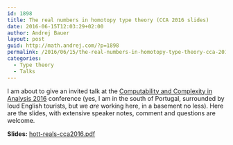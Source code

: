 ```yaml
---
id: 1898
title: The real numbers in homotopy type theory (CCA 2016 slides)
date: 2016-06-15T12:03:29+02:00
author: Andrej Bauer
layout: post
guid: http://math.andrej.com/?p=1898
permalink: /2016/06/15/the-real-numbers-in-homotopy-type-theory-cca-2016-slides/
categories:
  - Type theory
  - Talks
---
```

I am about to give an invited talk at the [Computability and Complexity in Analysis 2016](http://cca-net.de/cca2016/) conference (yes, I am in the south of Portugal, surrounded by loud English tourists, but we _are_ working here, in a basement no less). Here are the slides, with extensive speaker notes, comment and questions are welcome.

**Slides:** [hott-reals-cca2016.pdf](http://math.andrej.com/wp-content/uploads/2016/06/hott-reals-cca2016.pdf)
